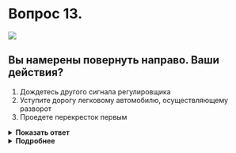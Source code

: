 # Вопрос 13.

![](https://s.drom.ru/i24227/pdd/tickets/2016/1542609078.jpg)

## Вы намерены повернуть направо. Ваши действия?

1. Дождетесь другого сигнала регулировщика
2. Уступите дорогу легковому автомобилю, осуществляющему разворот
3. Проедете перекресток первым

<details>
<summary><b>Показать ответ</b></summary>
Правильный ответ: 3
</details>
<details>
<summary><b>Подробнее</b></summary>
Со стороны вытянутой правой руки регулировщика безрельсовым транспортным средствам движение разрешается только направо. При этом разворачивающийся автомобиль, руководствуясь «правилом правой руки», уступает Вам дорогу.
(Пункт 6.10 ПДД)
</details>